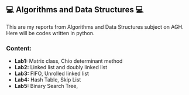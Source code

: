## :computer: Algorithms and Data Structures :computer:
This are my reports from Algorithms and Data Structures subject on AGH. Here will be codes written in python.

### Content:
<ul>
<li><strong>Lab1:</strong> Matrix class, Chio determinant method</li>
<li><strong>Lab2:</strong> Linked list and doubly linked list</li>
<li><strong>Lab3:</strong> FIFO, Unrolled linked list</li>
<li><strong>Lab4:</strong> Hash Table, Skip List</li>
<li><strong>Lab5:</strong> Binary Search Tree, </li>
</ul>
